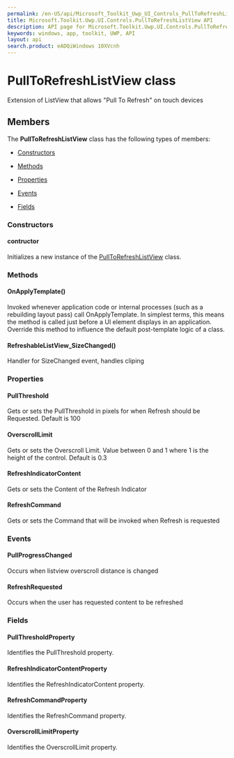 ```yaml
---
permalink: /en-US/api/Microsoft_Toolkit_Uwp_UI_Controls_PullToRefreshListView.htm
title: Microsoft.Toolkit.Uwp.UI.Controls.PullToRefreshListView API 
description: API page for Microsoft.Toolkit.Uwp.UI.Controls.PullToRefreshListView
keywords: windows, app, toolkit, UWP, API
layout: api
search.product: eADQiWindows 10XVcnh
---
```



# PullToRefreshListView class

Extension of ListView that allows "Pull To Refresh" on touch devices

## Members

The **PullToRefreshListView** class has the following types of members:

* [Constructors](#Constructors)

* [Methods](#Methods)

* [Properties](#Properties)

* [Events](#Events)

* [Fields](#Fields)

### Constructors

#### contructor

Initializes a new instance of the [PullToRefreshListView](Microsoft_Toolkit_Uwp_UI_Controls_PullToRefreshListView.htm) class.





### Methods

#### OnApplyTemplate()

Invoked whenever application code or internal processes (such as a rebuilding layout pass) call OnApplyTemplate. In simplest terms, this means the method is called just before a UI element displays in an application. Override this method to influence the default post-template logic of a class.





#### RefreshableListView_SizeChanged()

Handler for SizeChanged event, handles cliping





### Properties

#### PullThreshold

Gets or sets the PullThreshold in pixels for when Refresh should be Requested. Default is 100





#### OverscrollLimit

Gets or sets the Overscroll Limit. Value between 0 and 1 where 1 is the height of the control. Default is 0.3





#### RefreshIndicatorContent

Gets or sets the Content of the Refresh Indicator





#### RefreshCommand

Gets or sets the Command that will be invoked when Refresh is requested





### Events

#### PullProgressChanged

Occurs when listview overscroll distance is changed





#### RefreshRequested

Occurs when the user has requested content to be refreshed





### Fields

#### PullThresholdProperty

Identifies the PullThreshold property.





#### RefreshIndicatorContentProperty

Identifies the RefreshIndicatorContent property.





#### RefreshCommandProperty

Identifies the RefreshCommand property.





#### OverscrollLimitProperty

Identifies the OverscrollLimit property.




